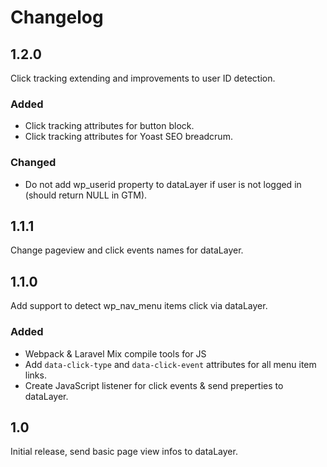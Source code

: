 # Changelog

## 1.2.0
Click tracking extending and improvements to user ID detection.

### Added
- Click tracking attributes for button block.
- Click tracking attributes for Yoast SEO breadcrum.

### Changed
- Do not add wp_userid property to dataLayer if user is not logged in (should return NULL in GTM).

## 1.1.1
Change pageview and click events names for dataLayer.

## 1.1.0
Add support to detect wp_nav_menu items click via dataLayer.

### Added
- Webpack & Laravel Mix compile tools for JS
- Add `data-click-type` and `data-click-event` attributes for all menu item links.
- Create JavaScript listener for click events & send preperties to dataLayer.


## 1.0
Initial release, send basic page view infos to dataLayer.
